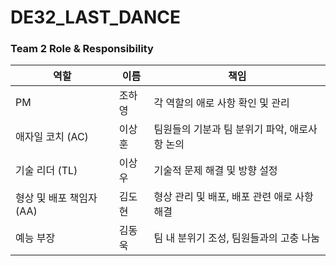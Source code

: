 # DE32_LAST_DANCE

### Team 2 Role & Responsibility

| 역할                    | 이름 | 책임                                           |
|-------------------------|------|------------------------------------------------|
| PM                  | 조하영 | 각 역할의 애로 사항 확인 및 관리                |
| 애자일 코치 (AC)    |  이상훈  | 팀원들의 기분과 팀 분위기 파악, 애로사항 논의     |
| 기술 리더 (TL)      |  이상우  | 기술적 문제 해결 및 방향 설정                   |
| 형상 및 배포 책임자 (AA) |  김도현  | 형상 관리 및 배포, 배포 관련 애로 사항 해결    |
| 예능 부장           | 김동욱 | 팀 내 분위기 조성, 팀원들과의 고충 나눔          |
